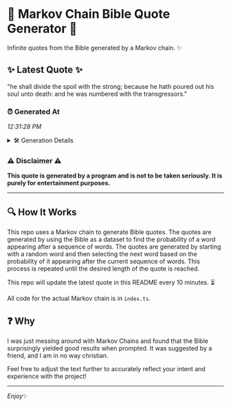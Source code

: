 # 📖 Markov Chain Bible Quote Generator 📖

Infinite quotes from the Bible generated by a Markov chain. ✨

## ✨ Latest Quote ✨
"he shall divide the spoil with the strong; because he hath poured out his soul unto death: and he was numbered with the transgressors."

### ⏰ Generated At
*12:31:28 PM*

<details>
    <summary>🛠️ Generation Details</summary>
    <p>
        <strong>🌱 Seed:</strong> he<br>
        <strong>🔄 Iterations:</strong> 23<br>
        <strong>📜 Context History:</strong><br>[ he ]: shall<br>[ he, shall ]: divide<br>[ he, shall, divide ]: the<br>[ he, shall, divide, the ]: spoil<br>[ he, shall, divide, the, spoil ]: with<br>[ he, shall, divide, the, spoil, with ]: the<br>[ shall, divide, the, spoil, with, the ]: strong;<br>[ divide, the, spoil, with, the, strong; ]: because<br>[ the, spoil, with, the, strong;, because ]: he<br>[ spoil, with, the, strong;, because, he ]: hath<br>[ with, the, strong;, because, he, hath ]: poured<br>[ the, strong;, because, he, hath, poured ]: out<br>[ strong;, because, he, hath, poured, out ]: his<br>[ because, he, hath, poured, out, his ]: soul<br>[ he, hath, poured, out, his, soul ]: unto<br>[ hath, poured, out, his, soul, unto ]: death:<br>[ poured, out, his, soul, unto, death: ]: and<br>[ out, his, soul, unto, death:, and ]: he<br>[ his, soul, unto, death:, and, he ]: was<br>[ soul, unto, death:, and, he, was ]: numbered<br>[ unto, death:, and, he, was, numbered ]: with<br>[ death:, and, he, was, numbered, with ]: the<br>[ and, he, was, numbered, with, the ]: transgressors.<br>
    </p>
</details>

### ⚠️ Disclaimer ⚠️
**This quote is generated by a program and is not to be taken seriously. It is purely for entertainment purposes.**

---

## 🔍 How It Works

This repo uses a Markov chain to generate Bible quotes. The quotes are generated by using the Bible as a dataset to find the probability of a word appearing after a sequence of words. The quotes are generated by starting with a random word and then selecting the next word based on the probability of it appearing after the current sequence of words. This process is repeated until the desired length of the quote is reached.

This repo will update the latest quote in this README every 10 minutes. ⏳

All code for the actual Markov chain is in `index.ts`.

## ❓ Why

I was just messing around with Markov Chains and found that the Bible surprisingly yielded good results when prompted. 
It was suggested by a friend, and I am in no way christian.

Feel free to adjust the text further to accurately reflect your intent and experience with the project!

---

*Enjoy*✨
